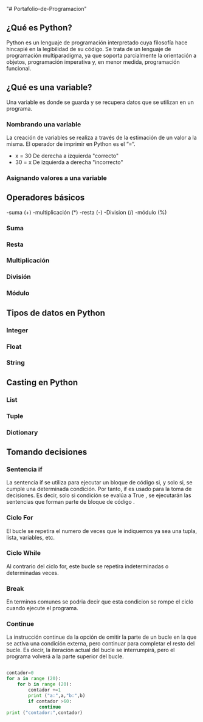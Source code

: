 "# Portafolio-de-Programacion" 
## ¿Qué es Python?
Python es un lenguaje de programación interpretado cuya filosofía hace hincapié en la legibilidad de su código. Se trata de un lenguaje de programación multiparadigma, ya que soporta parcialmente la orientación a objetos, programación imperativa y, en menor medida, programación funcional.
## ¿Qué es una variable?
Una variable es donde se guarda y se recupera datos que se utilizan en un programa.
### Nombrando una variable
La creación de variables se realiza a través de la estimación de un valor a la misma. El operador de imprimir en Python es el “=“.
- x = 30
De derecha a izquierda
"correcto"
- 30 = x
De izquierda a derecha
"incorrecto"

### Asignando valores a una variable

## Operadores básicos
-suma (+)
-multiplicación (*)
-resta (-)
-Division (/)
-módulo (%)

### Suma

### Resta

### Multiplicación

### División

### Módulo

## Tipos de datos en Python

### Integer

### Float

### String

## Casting en Python

### List

### Tuple

### Dictionary

## Tomando decisiones

### Sentencia if
La sentencia if se utiliza para ejecutar un bloque de código si, y solo si, se cumple una determinada condición. Por tanto, if es usado para la toma de decisiones. Es decir, solo si condición se evalúa a True , se ejecutarán las sentencias que forman parte de bloque de código .
### Ciclo For
El bucle se repetira el numero de veces que le indiquemos ya sea una tupla, lista, variables, etc.
### Ciclo While
Al contrario del ciclo for, este bucle se repetira indeterminadas o determinadas veces.
### Break
En terminos comunes se podria decir que esta condicion se rompe el ciclo cuando ejecute el programa.
### Continue
La instrucción continue da la opción de omitir la parte de un bucle en la que se activa una condición externa, pero continuar para completar el resto del bucle. Es decir, la iteración actual del bucle se interrumpirá, pero el programa volverá a la parte superior del bucle.

```python

contador=0
for a in range (20):
    for b in range (20):
        contador +=1
        print ("a:",a,"b:",b)
        if contador >60:
            continue
print ("contador:",contador)

```
